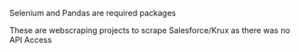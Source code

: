Selenium and Pandas are required packages

These are webscraping projects to scrape Salesforce/Krux as there was no API Access
